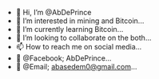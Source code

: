 - 👋 Hi, I’m @AbDePrince
- 👀 I’m interested in mining and Bitcoin...
- 🌱 I’m currently learning Bitcoin...
- 💞️ I’m looking to collaborate on the both...
- 📫 How to reach me on social media...
- 🔔 @Facebook; AbDePrince...
- 🔔 @Email; abasedem0@gmail.com...
<!---
AbDePrince/AbDePrince is a ✨ special ✨ repository because its `README.md` (this file) appears on your GitHub profile.
You can click the Preview link to take a look at your changes.
--->
